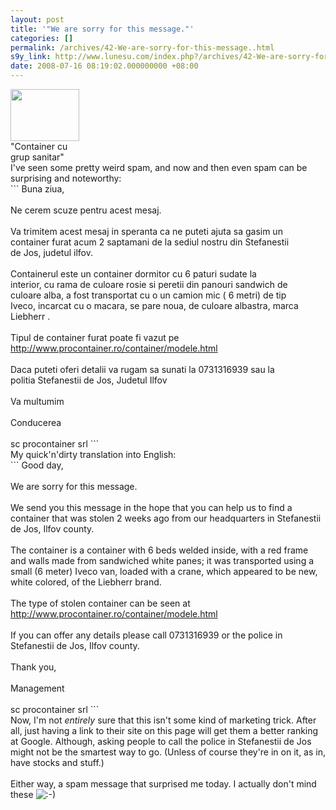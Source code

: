 ```yaml
---
layout: post
title: '"We are sorry for this message."'
categories: []
permalink: /archives/42-We-are-sorry-for-this-message..html
s9y_link: http://www.lunesu.com/index.php?/archives/42-We-are-sorry-for-this-message..html
date: 2008-07-16 08:19:02.000000000 +08:00
---
```

<div class="serendipity_imageComment_right" style="width: 110px"><div class="serendipity_imageComment_img"><!-- s9ymdb:42 --><img class="serendipity_image_right" width="110" height="83"  src="http://www.lunesu.com/uploads/procontainer27.serendipityThumb.jpg" alt="" /></div><div class="serendipity_imageComment_txt">"Container cu grup sanitar"</div></div>I've seen some pretty weird spam, and now and then even spam can be surprising  and noteworthy:<br />
```
Buna ziua,<br />
<br />
Ne cerem scuze pentru acest mesaj.<br />
<br />
Va trimitem acest mesaj in speranta ca ne puteti ajuta sa gasim un<br />
container furat acum 2 saptamani de la sediul nostru din Stefanestii<br />
de Jos, judetul ilfov.<br />
<br />
Containerul este un container dormitor cu 6 paturi sudate la<br />
interior, cu rama de culoare rosie si peretii din panouri sandwich de<br />
culoare alba, a fost transportat cu o un camion mic ( 6 metri) de tip<br />
Iveco, incarcat cu o macara, se pare noua, de culoare albastra, marca<br />
Liebherr .<br />
<br />
Tipul de container furat poate fi vazut pe<br />
<a href="http://www.procontainer.ro/container/modele.html" title="Tipul de container furat">http://www.procontainer.ro/container/modele.html</a><br />
<br />
Daca puteti oferi detalii va rugam sa sunati la 0731316939 sau la<br />
politia Stefanestii de Jos, Judetul Ilfov<br />
<br />
Va multumim<br />
<br />
Conducerea <br />
<br />
sc procontainer srl
```
<br />
My quick'n'dirty translation into English:<br />
```
Good day,<br />
<br />
We are sorry for this message.<br />
<br />
We send you this message in the hope that you can help us to find a container that was stolen 2 weeks ago from our headquarters in Stefanestii de Jos, Ilfov county.<br />
<br />
The container is a container with 6 beds welded inside, with a red frame and walls made from sandwiched white panes; it was transported using a small (6 meter) Iveco van, loaded with a crane, which appeared to be new, white colored, of the Liebherr brand.<br />
<br />
The type of stolen container can be seen at<br />
<a href="http://www.procontainer.ro/container/modele.html" title="Tipul de container furat">http://www.procontainer.ro/container/modele.html</a><br />
<br />
If you can offer any details please call 0731316939 or the police in Stefanestii de Jos, Ilfov county.<br />
<br />
Thank you,<br />
<br />
Management<br />
<br />
sc procontainer srl
```
<br />
Now, I'm not <em>entirely </em>sure that this isn't some kind of marketing trick. After all, just having a link to their site on this page will get them a better ranking at Google. Although, asking people to call the police in Stefanestii de Jos might not be the smartest way to go. (Unless of course they're in on it, as in, have stocks and stuff.)<br />
<br />
Either way, a spam message that surprised me today. I actually don't mind these <img src="http://www.lunesu.com/templates/default/img/emoticons/smile.png" alt=":-)" style="display: inline; vertical-align: bottom;" class="emoticon" />
